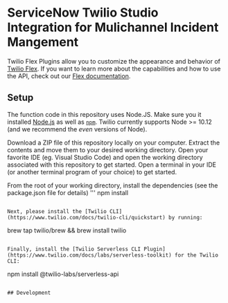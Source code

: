 # ServiceNow Twilio Studio Integration for Mulichannel Incident Mangement

Twilio Flex Plugins allow you to customize the appearance and behavior of [Twilio Flex](https://www.twilio.com/flex). If you want to learn more about the capabilities and how to use the API, check out our [Flex documentation](https://www.twilio.com/docs/flex).

## Setup

The function code in this repository uses Node.JS. Make sure you it installed [Node.js](https://nodejs.org) as well as [`npm`](https://npmjs.com). Twilio currently supports Node >= 10.12 (and we recommend the _even_ versions of Node).

Download a ZIP file of this repository locally on your computer. Extract the contents and move them to your desired working directory. Open your favorite IDE (eg. Visual Studio Code) and open the working directory associated with this repository to get started. Open a terminal in your IDE (or another terminal program of your choice) to get started.

From the root of your working directory, install the dependencies (see the package.json file for details)
'''
npm install

```

Next, please install the [Twilio CLI](https://www.twilio.com/docs/twilio-cli/quickstart) by running:

```

brew tap twilio/brew && brew install twilio

```

Finally, install the [Twilio Serverless CLI Plugin](https://www.twilio.com/docs/labs/serverless-toolkit) for the Twilio CLI:

```

npm install @twilio-labs/serverless-api

```

## Development

```

